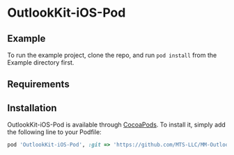 # OutlookKit-iOS-Pod

## Example

To run the example project, clone the repo, and run `pod install` from the Example directory first.

## Requirements

## Installation

OutlookKit-iOS-Pod is available through [CocoaPods](http://cocoapods.org). To install
it, simply add the following line to your Podfile:

```ruby
pod 'OutlookKit-iOS-Pod', :git => 'https://github.com/MTS-LLC/MM-OutlookKit-iOS-Pod.git'
```
